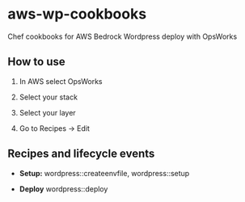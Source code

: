 # aws-wp-cookbooks
Chef cookbooks for AWS Bedrock Wordpress deploy with OpsWorks

How to use
----------

1. In AWS select OpsWorks

2. Select your stack

3. Select your layer

4. Go to Recipes -> Edit


Recipes and lifecycle events
----------------------------

* **Setup:** wordpress::createenvfile, wordpress::setup

* **Deploy** wordpress::deploy
